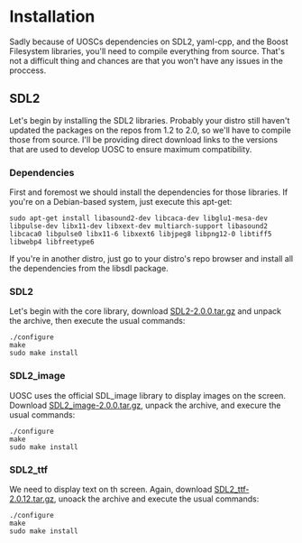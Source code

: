 # Installation

Sadly because of UOSCs dependencies on SDL2, yaml-cpp, and the Boost Filesystem libraries, you'll need to compile everything from source. That's not a difficult thing and chances are that you won't have any issues in  the proccess.


## SDL2

Let's begin by installing the SDL2 libraries. Probably your distro still haven't updated the packages on the repos from 1.2 to 2.0, so we'll have to compile those from source. I'll be providing direct download links to the versions that are used to develop UOSC to ensure maximum compatibility.

### Dependencies

First and foremost we should install the dependencies for those libraries. If you're on a Debian-based system, just execute this apt-get:

    sudo apt-get install libasound2-dev libcaca-dev libglu1-mesa-dev libpulse-dev libx11-dev libxext-dev multiarch-support libasound2 libcaca0 libpulse0 libx11-6 libxext6 libjpeg8 libpng12-0 libtiff5 libwebp4 libfreetype6

If you're in another distro, just go to your distro's repo browser and install all the dependencies from the libsdl package.

### SDL2

Let's begin with the core library, download [SDL2-2.0.0.tar.gz](http://www.libsdl.org/release/SDL2-2.0.0.tar.gz) and unpack the archive, then execute the usual commands:

    ./configure
	make
	sudo make install

### SDL2_image

UOSC uses the official SDL_image library to display images on the screen. Download [SDL2_image-2.0.0.tar.gz](http://www.libsdl.org/projects/SDL_image/release/SDL2_image-2.0.0.tar.gz), unpack the archive, and execure the usual commands:

    ./configure
	make
	sudo make install

### SDL2_ttf

We need to display text on th screen. Again, download [SDL2_ttf-2.0.12.tar.gz](http://www.libsdl.org/projects/SDL_ttf/release/SDL2_ttf-2.0.12.tar.gz), unoack the archive and execute the usual commands:

    ./configure
	make
	sudo make install
